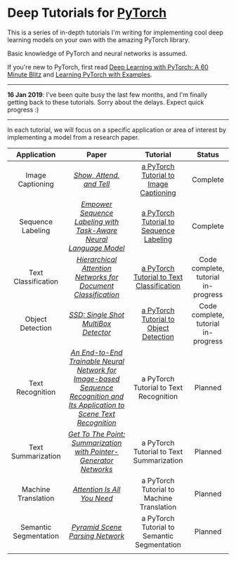 # Deep Tutorials for [PyTorch](https://pytorch.org)

This is a series of in-depth tutorials I'm writing for implementing cool deep learning models on your own with the amazing PyTorch library. 

Basic knowledge of PyTorch and neural networks is assumed.

If you're new to PyTorch, first read [Deep Learning with PyTorch: A 60 Minute Blitz](https://pytorch.org/tutorials/beginner/deep_learning_60min_blitz.html) and [Learning PyTorch with Examples](https://pytorch.org/tutorials/beginner/pytorch_with_examples.html).

---

**16 Jan 2019**: I've been quite busy the last few months, and I'm finally getting back to these tutorials. Sorry about the delays. Expect quick progress :)

---

In each tutorial, we will focus on a specific application or area of interest by implementing a model from a research paper. 

Application | Paper | Tutorial | Status
:---: | :---: | :---: | :---:
Image Captioning | [_Show, Attend, and Tell_](https://arxiv.org/abs/1502.03044) | [a PyTorch Tutorial to Image Captioning](https://github.com/sgrvinod/a-PyTorch-Tutorial-to-Image-Captioning) | Complete
Sequence Labeling | [_Empower Sequence Labeling with Task-Aware Neural Language Model_](https://arxiv.org/abs/1709.04109) | [a PyTorch Tutorial to Sequence Labeling](https://github.com/sgrvinod/a-PyTorch-Tutorial-to-Sequence-Labeling) | Complete
Text Classification | [_Hierarchical Attention Networks for Document Classification_](https://www.semanticscholar.org/paper/Hierarchical-Attention-Networks-for-Document-Yang-Yang/1967ad3ac8a598adc6929e9e6b9682734f789427) | [a PyTorch Tutorial to Text Classification](https://github.com/sgrvinod/a-PyTorch-Tutorial-to-Text-Classification) | Code complete, tutorial in-progress
Object Detection | [_SSD: Single Shot MultiBox Detector_](https://arxiv.org/abs/1512.02325) | [a PyTorch Tutorial to Object Detection](https://github.com/sgrvinod/a-PyTorch-Tutorial-to-Object-Detection) | Code complete, tutorial in-progress
Text Recognition | [_An End-to-End Trainable Neural Network for Image-based Sequence Recognition and Its Application to Scene Text Recognition_](https://arxiv.org/abs/1507.05717) | a PyTorch Tutorial to Text Recognition | Planned
Text Summarization | [_Get To The Point: Summarization with Pointer-Generator Networks_](https://arxiv.org/abs/1704.04368) | a PyTorch Tutorial to Text Summarization | Planned
Machine Translation | [_Attention Is All You Need_](https://arxiv.org/abs/1706.03762) | a PyTorch Tutorial to Machine Translation | Planned
Semantic Segmentation | [_Pyramid Scene Parsing Network_](https://arxiv.org/abs/1612.01105) | a PyTorch Tutorial to Semantic Segmentation | Planned
 | | | 

